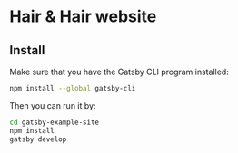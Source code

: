 # Hair & Hair website

## Install

Make sure that you have the Gatsby CLI program installed:

```sh
npm install --global gatsby-cli
```

Then you can run it by:

```sh
cd gatsby-example-site
npm install
gatsby develop
```